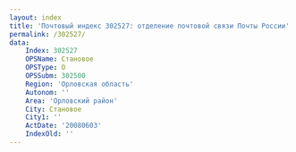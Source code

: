 ```yaml
---
layout: index
title: 'Почтовый индекс 302527: отделение почтовой связи Почты России'
permalink: /302527/
data:
    Index: 302527
    OPSName: Становое
    OPSType: О
    OPSSubm: 302500
    Region: 'Орловская область'
    Autonom: ''
    Area: 'Орловский район'
    City: Становое
    City1: ''
    ActDate: '20080603'
    IndexOld: ''
---
```

